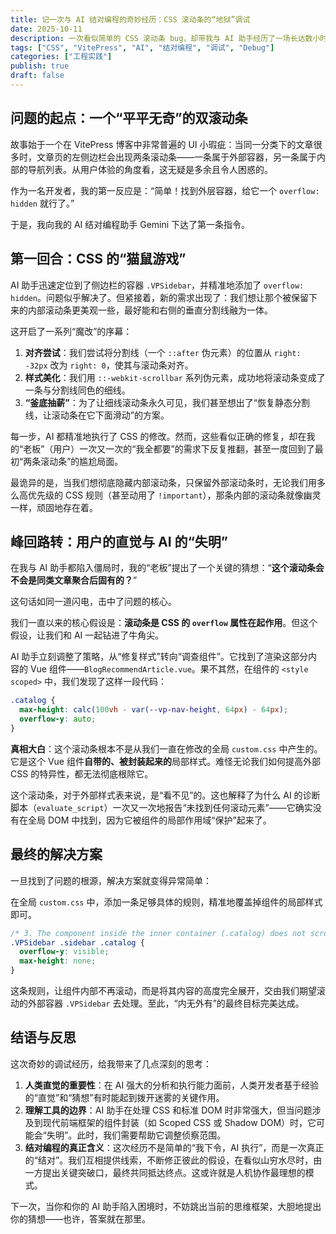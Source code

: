 ```yaml
---
title: 记一次与 AI 结对编程的奇妙经历：CSS 滚动条的“地狱”调试
date: 2025-10-11
description: 一次看似简单的 CSS 滚动条 bug，却带我与 AI 助手经历了一场长达数小时、曲折离奇的调试之旅。本文复盘了整个过程，从错误的假设到柳暗花明，最终揭示了问题的本质，并对 CSS、组件化和 AI 协作的边界进行了思考。
tags: ["CSS", "VitePress", "AI", "结对编程", "调试", "Debug"]
categories: ["工程实践"]
publish: true
draft: false
---
```


## 问题的起点：一个“平平无奇”的双滚动条

故事始于一个在 VitePress 博客中非常普遍的 UI 小瑕疵：当同一分类下的文章很多时，文章页的左侧边栏会出现两条滚动条——一条属于外部容器，另一条属于内部的导航列表。从用户体验的角度看，这无疑是多余且令人困惑的。

作为一名开发者，我的第一反应是：“简单！找到外层容器，给它一个 `overflow: hidden` 就行了。”

于是，我向我的 AI 结对编程助手 Gemini 下达了第一条指令。

## 第一回合：CSS 的“猫鼠游戏”

AI 助手迅速定位到了侧边栏的容器 `.VPSidebar`，并精准地添加了 `overflow: hidden`。问题似乎解决了。但紧接着，新的需求出现了：我们想让那个被保留下来的内部滚动条更美观一些，最好能和右侧的垂直分割线融为一体。

这开启了一系列“魔改”的序幕：

1.  **对齐尝试**：我们尝试将分割线（一个 `::after` 伪元素）的位置从 `right: -32px` 改为 `right: 0`，使其与滚动条对齐。
2.  **样式美化**：我们用 `::-webkit-scrollbar` 系列伪元素，成功地将滚动条变成了一条与分割线同色的细线。
3.  **“釜底抽薪”**：为了让细线滚动条永久可见，我们甚至想出了“恢复静态分割线，让滚动条在它下面滑动”的方案。

每一步，AI 都精准地执行了 CSS 的修改。然而，这些看似正确的修复，却在我的“老板”（用户）一次又一次的“我全都要”的需求下反复推翻，甚至一度回到了最初“两条滚动条”的尴尬局面。

最诡异的是，当我们想彻底隐藏内部滚动条，只保留外部滚动条时，无论我们用多么高优先级的 CSS 规则（甚至动用了 `!important`），那条内部的滚动条就像幽灵一样，顽固地存在着。

## 峰回路转：用户的直觉与 AI 的“失明”

在我与 AI 助手都陷入僵局时，我的“老板”提出了一个关键的猜想：“**这个滚动条会不会是同类文章聚合后固有的？**”

这句话如同一道闪电，击中了问题的核心。

我们一直以来的核心假设是：**滚动条是 CSS 的 `overflow` 属性在起作用**。但这个假设，让我们和 AI 一起钻进了牛角尖。

AI 助手立刻调整了策略，从“修复样式”转向“调查组件”。它找到了渲染这部分内容的 Vue 组件——`BlogRecommendArticle.vue`。果不其然，在组件的 `<style scoped>` 中，我们发现了这样一段代码：

```css
.catalog {
  max-height: calc(100vh - var(--vp-nav-height, 64px) - 64px);
  overflow-y: auto;
}
```

**真相大白**：这个滚动条根本不是从我们一直在修改的全局 `custom.css` 中产生的。它是这个 Vue 组件**自带的、被封装起来的**局部样式。难怪无论我们如何提高外部 CSS 的特异性，都无法彻底根除它。

这个滚动条，对于外部样式表来说，是“看不见”的。这也解释了为什么 AI 的诊断脚本（`evaluate_script`）一次又一次地报告“未找到任何滚动元素”——它确实没有在全局 DOM 中找到，因为它被组件的局部作用域“保护”起来了。

## 最终的解决方案

一旦找到了问题的根源，解决方案就变得异常简单：

在全局 `custom.css` 中，添加一条足够具体的规则，精准地覆盖掉组件的局部样式即可。

```css
/* 3. The component inside the inner container (.catalog) does not scroll */
.VPSidebar .sidebar .catalog {
  overflow-y: visible;
  max-height: none;
}
```

这条规则，让组件内部不再滚动，而是将其内容的高度完全展开，交由我们期望滚动的外部容器 `.VPSidebar` 去处理。至此，“内无外有”的最终目标完美达成。

## 结语与反思

这次奇妙的调试经历，给我带来了几点深刻的思考：

1.  **人类直觉的重要性**：在 AI 强大的分析和执行能力面前，人类开发者基于经验的“直觉”和“猜想”有时能起到拨开迷雾的关键作用。
2.  **理解工具的边界**：AI 助手在处理 CSS 和标准 DOM 时非常强大，但当问题涉及到现代前端框架的组件封装（如 Scoped CSS 或 Shadow DOM）时，它可能会“失明”。此时，我们需要帮助它调整侦察范围。
3.  **结对编程的真正含义**：这次经历不是简单的“我下令，AI 执行”，而是一次真正的“结对”。我们互相提供线索，不断修正彼此的假设，在看似山穷水尽时，由一方提出关键突破口，最终共同抵达终点。这或许就是人机协作最理想的模式。

下一次，当你和你的 AI 助手陷入困境时，不妨跳出当前的思维框架，大胆地提出你的猜想——也许，答案就在那里。

